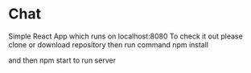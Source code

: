 # Chat

Simple React App which runs on localhost:8080
To check it out please clone or download repository then run command
npm install

and then npm start to run server
